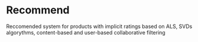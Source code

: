 # Recommend
Reccomended system for products with implicit ratings based on ALS, SVDs algorythms, content-based and user-based collaborative filtering
